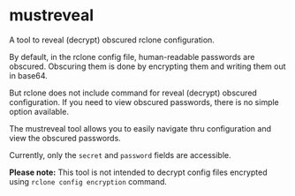 # mustreveal
A tool to reveal (decrypt) obscured rclone configuration.

By default, in the rclone config file, human-readable passwords are obscured.
Obscuring them is done by encrypting them and writing them out in base64.

But rclone does not include command for reveal (decrypt) obscured configuration.
If you need to view obscured passwords, there is no simple option available.

The mustreveal tool allows you to easily navigate thru configuration and view the obscured passwords.

Currently, only the `secret` and `password` fields are accessible.

**Please note:** This tool is not intended to decrypt config files encrypted using `rclone config encryption` command.
